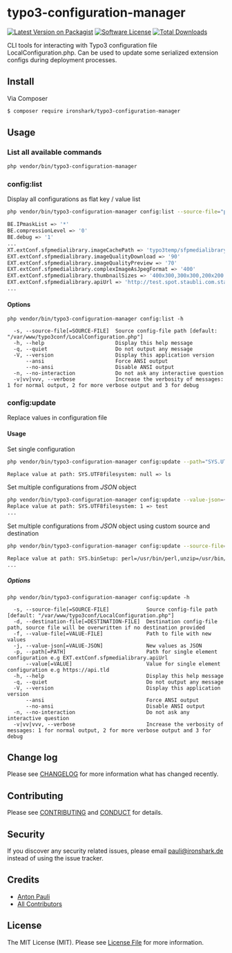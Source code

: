 # typo3-configuration-manager

[![Latest Version on Packagist][ico-version]][link-packagist]
[![Software License][ico-license]](LICENSE.md)
[![Total Downloads][ico-downloads]][link-downloads]


CLI tools for interacting with Typo3 configuration file LocalConfiguration.php. Can be used to update some serialized extension configs during deployment processes.

## Install

Via Composer

``` bash
$ composer require ironshark/typo3-configuration-manager
```

## Usage

### List all available commands

``` bash
php vendor/bin/typo3-configuration-manager
```

### config:list

Display all configurations as flat key / value list

``` bash
php vendor/bin/typo3-configuration-manager config:list --source-file="path/to/LocalConfiguration.php"

BE.IPmaskList => '*'
BE.compressionLevel => '0'
BE.debug => '1'
...
XT.extConf.sfpmedialibrary.imageCachePath => 'typo3temp/sfpmedialibrary/'
EXT.extConf.sfpmedialibrary.imageQualityDownload => '90'
EXT.extConf.sfpmedialibrary.imageQualityPreview => '70'
EXT.extConf.sfpmedialibrary.complexImageAsJpegFormat => '400'
EXT.extConf.sfpmedialibrary.thumbnailSizes => '400x300,300x300,200x200'
EXT.extConf.sfpmedialibrary.apiUrl => 'http://test.spot.staubli.com.staubliag4.nine.ch/api/v1/'
...
```

#### Options

```
php vendor/bin/typo3-configuration-manager config:list -h

  -s, --source-file[=SOURCE-FILE]  Source config-file path [default: "/var/www/typo3conf/LocalConfiguration.php"]
  -h, --help                       Display this help message
  -q, --quiet                      Do not output any message
  -V, --version                    Display this application version
      --ansi                       Force ANSI output
      --no-ansi                    Disable ANSI output
  -n, --no-interaction             Do not ask any interactive question
  -v|vv|vvv, --verbose             Increase the verbosity of messages: 1 for normal output, 2 for more verbose output and 3 for debug
```

### config:update

Replace values in configuration file

#### Usage

Set single configuration

``` bash
php vendor/bin/typo3-configuration-manager config:update --path="SYS.UTF8filesystem" --value="ls"

Replace value at path: SYS.UTF8filesystem: null => ls
```

Set multiple configurations from *JSON* object

``` bash
php vendor/bin/typo3-configuration-manager config:update --value-json={\"SYS.UTF8filesystem\":\"test\"}
Replace value at path: SYS.UTF8filesystem: 1 => test
...
```

Set multiple configurations from *JSON* object using custom source and destination

``` bash
php vendor/bin/typo3-configuration-manager config:update --source-file="/var/www/typo3conf/LocalConfiguration.php" --destination-file="/var/www/typo3conf/LocalConfiguration.php.test" --value-json={\"SYS.binSetup\":\"test\"}

Replace value at path: SYS.binSetup: perl=/usr/bin/perl,unzip=/usr/bin/unzip => test
...
```

##### Options

```
php vendor/bin/typo3-configuration-manager config:update -h

  -s, --source-file[=SOURCE-FILE]            Source config-file path [default: "/var/www/typo3conf/LocalConfiguration.php"]
  -d, --destination-file[=DESTINATION-FILE]  Destination config-file path, source file will be overwritten if no destination provided
  -f, --value-file[=VALUE-FILE]              Path to file with new values
  -j, --value-json[=VALUE-JSON]              New values as JSON
  -p, --path[=PATH]                          Path for single element configuration e.g EXT.extConf.sfpmedialibrary.apiUrl
      --value[=VALUE]                        Value for single element configuration e.g https://api.tld
  -h, --help                                 Display this help message
  -q, --quiet                                Do not output any message
  -V, --version                              Display this application version
      --ansi                                 Force ANSI output
      --no-ansi                              Disable ANSI output
  -n, --no-interaction                       Do not ask any interactive question
  -v|vv|vvv, --verbose                       Increase the verbosity of messages: 1 for normal output, 2 for more verbose output and 3 for debug
```

## Change log

Please see [CHANGELOG](CHANGELOG.md) for more information what has changed recently.

## Contributing

Please see [CONTRIBUTING](CONTRIBUTING.md) and [CONDUCT](CONDUCT.md) for details.

## Security

If you discover any security related issues, please email pauli@ironshark.de instead of using the issue tracker.

## Credits

- [Anton Pauli][link-author]
- [All Contributors][link-contributors]

## License

The MIT License (MIT). Please see [License File](LICENSE.md) for more information.

[ico-version]: https://img.shields.io/packagist/v/ironshark/typo3-configuration-manager.svg?style=flat-square
[ico-license]: https://img.shields.io/badge/license-MIT-brightgreen.svg?style=flat-square
[ico-travis]: https://img.shields.io/travis/ironshark/typo3-configuration-manager/master.svg?style=flat-square
[ico-scrutinizer]: https://img.shields.io/scrutinizer/coverage/g/ironshark/typo3-configuration-manager.svg?style=flat-square
[ico-code-quality]: https://img.shields.io/scrutinizer/g/ironshark/typo3-configuration-manager.svg?style=flat-square
[ico-downloads]: https://img.shields.io/packagist/dt/ironshark/typo3-configuration-manager.svg?style=flat-square

[link-packagist]: https://packagist.org/packages/ironshark/typo3-configuration-manager
[link-travis]: https://travis-ci.org/ironshark/typo3-configuration-manager
[link-scrutinizer]: https://scrutinizer-ci.com/g/ironshark/typo3-configuration-manager/code-structure
[link-code-quality]: https://scrutinizer-ci.com/g/ironshark/typo3-configuration-manager
[link-downloads]: https://packagist.org/packages/ironshark/typo3-configuration-manager
[link-author]: https://github.com/TUNER88
[link-contributors]: ../../contributors
